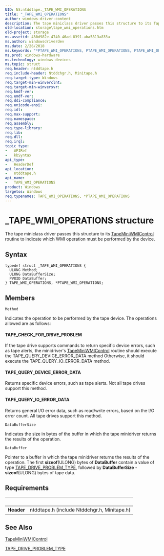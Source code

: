 ```yaml
---
UID: NS:ntddtape._TAPE_WMI_OPERATIONS
title: "_TAPE_WMI_OPERATIONS"
author: windows-driver-content
description: The tape miniclass driver passes this structure to its TapeMiniWMIControl routine to indicate which WMI operation must be performed by the device.
old-location: storage\tape_wmi_operations.htm
old-project: storage
ms.assetid: 430d982e-4740-46ad-8391-aba5813a833a
ms.author: windowsdriverdev
ms.date: 2/26/2018
ms.keywords: "*PTAPE_WMI_OPERATIONS, PTAPE_WMI_OPERATIONS, PTAPE_WMI_OPERATIONS structure pointer [Storage Devices], TAPE_WMI_OPERATIONS, TAPE_WMI_OPERATIONS structure [Storage Devices], _TAPE_WMI_OPERATIONS, ntddtape/PTAPE_WMI_OPERATIONS, ntddtape/TAPE_WMI_OPERATIONS, storage.tape_wmi_operations, structs-tape_93f1d9af-45b2-4121-9b4c-70ed7eaf1782.xml"
ms.prod: windows-hardware
ms.technology: windows-devices
ms.topic: struct
req.header: ntddtape.h
req.include-header: Ntddchgr.h, Minitape.h
req.target-type: Windows
req.target-min-winverclnt: 
req.target-min-winversvr: 
req.kmdf-ver: 
req.umdf-ver: 
req.ddi-compliance: 
req.unicode-ansi: 
req.idl: 
req.max-support: 
req.namespace: 
req.assembly: 
req.type-library: 
req.lib: 
req.dll: 
req.irql: 
topic_type:
-	APIRef
-	kbSyntax
api_type:
-	HeaderDef
api_location:
-	ntddtape.h
api_name:
-	TAPE_WMI_OPERATIONS
product: Windows
targetos: Windows
req.typenames: TAPE_WMI_OPERATIONS, *PTAPE_WMI_OPERATIONS
---
```


# _TAPE_WMI_OPERATIONS structure
The tape miniclass driver passes this structure to its <a href="https://msdn.microsoft.com/library/windows/hardware/ff567957">TapeMiniWMIControl</a> routine to indicate which WMI operation must be performed by the device.

## Syntax
````
typedef struct _TAPE_WMI_OPERATIONS {
  ULONG Method;
  ULONG DataBufferSize;
  PVOID DataBuffer;
} TAPE_WMI_OPERATIONS, *PTAPE_WMI_OPERATIONS;
````

## Members


`Method`

Indicates the operation to be performed by the tape device. The operations allowed are as follows:





#### TAPE_CHECK_FOR_DRIVE_PROBLEM

If the tape drive supports commands to return specific device errors, such as tape alerts, the minidriver's <a href="https://msdn.microsoft.com/library/windows/hardware/ff567957">TapeMiniWMIControl</a> routine should execute the TAPE_QUERY_DEVICE_ERROR_DATA method Otherwise, it should execute the TAPE_QUERY_IO_ERROR_DATA method.





#### TAPE_QUERY_DEVICE_ERROR_DATA

Returns specific device errors, such as tape alerts. Not all tape drives support this method.





#### TAPE_QUERY_IO_ERROR_DATA

Returns general I/O error data, such as read/write errors, based on the I/O error count. All tape drives support this method.

`DataBufferSize`

Indicates the size in bytes of the buffer in which the tape minidriver returns the results of the operation.

`DataBuffer`

Pointer to a buffer in which the tape minidriver returns the results of the operation. The first <b>sizeof</b>(ULONG) bytes of <b>DataBuffer</b> contain a value of type <a href="..\ntddtape\ne-ntddtape-_tape_drive_problem_type.md">TAPE_DRIVE_PROBLEM_TYPE</a>, followed by <b>DataBufferSize</b> - <b>sizeof</b>(ULONG) bytes of tape data.


## Requirements
| &nbsp; | &nbsp; |
| ---- |:---- |
| **Header** | ntddtape.h (include Ntddchgr.h, Minitape.h) |

## See Also

<a href="https://msdn.microsoft.com/library/windows/hardware/ff567957">TapeMiniWMIControl</a>



<a href="..\ntddtape\ne-ntddtape-_tape_drive_problem_type.md">TAPE_DRIVE_PROBLEM_TYPE</a>